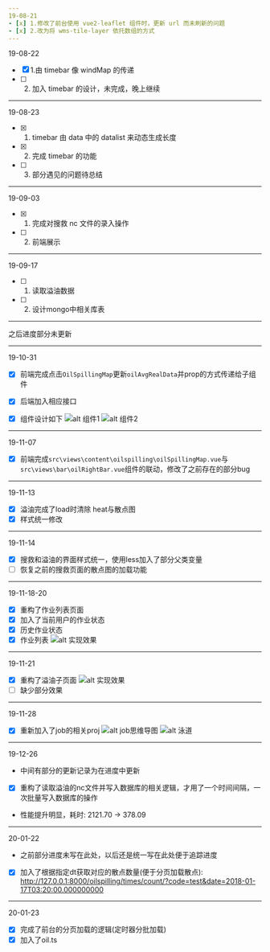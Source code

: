 ```yaml
---
19-08-21
- [x] 1.修改了前台使用 vue2-leaflet 组件时，更新 url 而未刷新的问题
- [x] 2.改为将 wms-tile-layer 依托数组的方式
---
```


19-08-22

- [x] 1.由 timebar 像 windMap 的传递
- [ ] 2.  加入 timebar 的设计，未完成，晚上继续

---

19-08-23

- [x] 1. timebar 由 data 中的 datalist 来动态生成长度
- [x] 2. 完成 timebar 的功能
- [ ] 3. 部分遇见的问题待总结

---

19-09-03

- [x] 1. 完成对搜救 nc 文件的录入操作
- [ ] 2. 前端展示

---

19-09-17

- [ ] 1. 读取溢油数据
- [ ] 2. 设计mongo中相关库表

---
之后进度部分未更新

---
19-10-31
- [x] 前端完成点击`OilSpillingMap`更新`oilAvgRealData`并prop的方式传递给子组件
- [x] 后端加入相应接口
- [x] 组件设计如下
   ![alt 组件1](./document/99img/TIM截图20191031213012.png)
   ![alt 组件2](./document/99img/TIM截图20191031213043.png)


---
19-11-07 
- [x] 前端完成`src\views\content\oilspilling\oilSpillingMap.vue`与`src\views\bar\oilRightBar.vue`组件的联动，修改了之前存在的部分bug

---
19-11-13
- [x] 溢油完成了load时清除 heat与散点图
- [x] 样式统一修改 

---
19-11-14
- [x] 搜救和溢油的界面样式统一，使用less加入了部分父类变量
- [ ] 恢复之前的搜救页面的散点图的加载功能

---
19-11-18-20
- [x] 重构了作业列表页面
- [x] 加入了当前用户的作业状态
- [x] 历史作业状态
- [x] 作业列表
   ![alt 实现效果](./document/99img/TIM截图20191120143602.png)

---
19-11-21 
- [x] 重构了溢油子页面
  ![alt 实现效果](./document/99img/微信图片_20191121224611.png)
- [ ] 缺少部分效果

---
19-11-28  
- [x] 重新加入了job的相关proj
![alt job思维导图](./document/99img/background/job.png)
![alt 泳道](./document/99img/background/TIM截图20191128221450.png)

---
19-12-26  
* 中间有部分的更新记录为在进度中更新
- [x] 重构了读取溢油的nc文件并写入数据库的相关逻辑，才用了一个时间间隔，一次批量写入数据库的操作
* 性能提升明显，耗时: 2121.70 -> 378.09

---
20-01-22  
* 之前部分进度未写在此处，以后还是统一写在此处便于追踪进度  

- [x] 加入了根据指定dt获取对应的散点数量(便于分页加载散点):  
      http://127.0.0.1:8000/oilspilling/times/count/?code=test&date=2018-01-17T03:20:00.000000000
   
---
20-01-23
- [x] 完成了前台的分页加载的逻辑(定时器分批加载)
- [x] 加入了oil.ts